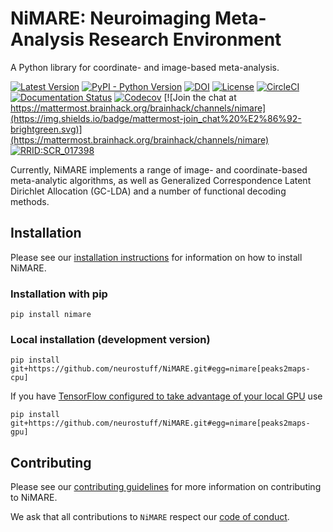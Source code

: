 # NiMARE: Neuroimaging Meta-Analysis Research Environment
A Python library for coordinate- and image-based meta-analysis.

[![Latest Version](https://img.shields.io/pypi/v/nimare.svg)](https://pypi.python.org/pypi/nimare/)
[![PyPI - Python Version](https://img.shields.io/pypi/pyversions/nimare.svg)](https://pypi.python.org/pypi/nimare/)
[![DOI](https://zenodo.org/badge/117724523.svg)](https://zenodo.org/badge/latestdoi/117724523)
[![License](https://img.shields.io/badge/License-MIT-blue.svg)](https://opensource.org/licenses/MIT)
[![CircleCI](https://circleci.com/gh/neurostuff/NiMARE.svg?style=shield)](https://circleci.com/gh/neurostuff/NiMARE)
[![Documentation Status](https://readthedocs.org/projects/nimare/badge/?version=latest)](http://nimare.readthedocs.io/en/latest/?badge=latest)
[![Codecov](https://codecov.io/gh/neurostuff/NiMARE/branch/master/graph/badge.svg)](https://codecov.io/gh/neurostuff/nimare)
[![Join the chat at https://mattermost.brainhack.org/brainhack/channels/nimare](https://img.shields.io/badge/mattermost-join_chat%20%E2%86%92-brightgreen.svg)](https://mattermost.brainhack.org/brainhack/channels/nimare)
[![RRID:SCR_017398](https://img.shields.io/badge/RRID-SCR__017398-blue.svg)](https://scicrunch.org/scicrunch/Resources/record/nlx_144509-1/SCR_017398/resolver?q=nimare&l=nimare)

Currently, NiMARE implements a range of image- and coordinate-based meta-analytic algorithms, as well as Generalized Correspondence Latent Dirichlet Allocation (GC-LDA) and a number of functional decoding methods.

## Installation

Please see our [installation instructions](https://nimare.readthedocs.io/en/latest/installation.html)
for information on how to install NiMARE.

### Installation with pip
```
pip install nimare
```

### Local installation (development version)
```
pip install git+https://github.com/neurostuff/NiMARE.git#egg=nimare[peaks2maps-cpu]
```
If you have [TensorFlow configured to take advantage of your local GPU](https://www.tensorflow.org/install/) use
```
pip install git+https://github.com/neurostuff/NiMARE.git#egg=nimare[peaks2maps-gpu]
```

## Contributing

Please see our [contributing guidelines](https://github.com/neurostuff/NiMARE/blob/master/CONTRIBUTING.md)
for more information on contributing to NiMARE.

We ask that all contributions to `NiMARE` respect our [code of conduct](https://github.com/neurostuff/NiMARE/blob/master/CODE_OF_CONDUCT.md).

